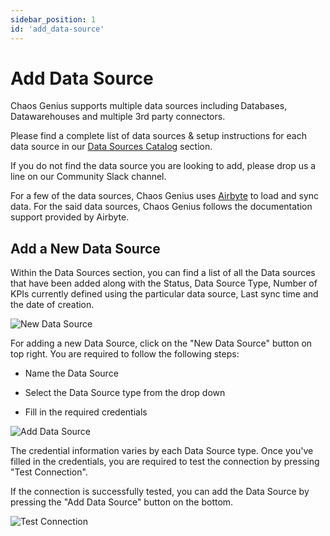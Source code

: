 ```yaml
---
sidebar_position: 1
id: 'add_data-source'
---
```


# Add Data Source

Chaos Genius supports multiple data sources including Databases, Datawarehouses and multiple 3rd party connectors. 

Please find a complete list of data sources & setup instructions for each data source in our [Data Sources Catalog](#postgres) section.

If you do not find the data source you are looking to add, please drop us a line on our Community Slack channel. 

For a few of the data sources, Chaos Genius uses [Airbyte](https://docs.airbyte.io/) to load and sync data. For the said data sources, Chaos Genius follows the documentation support provided by Airbyte.

## Add a New Data Source
Within the Data Sources section, you can find a list of all the Data sources that have been added along with the Status, Data Source Type, Number of KPIs currently defined using the particular data source, Last sync time and the date of creation.

![New Data Source](/img/connecting-to-data-sources/data_source_listing.png)

For adding a new Data Source, click on the "New Data Source" button on top right. You are required to follow the following steps:

-   Name the Data Source

-   Select the Data Source type from the drop down

-   Fill in the required credentials

![Add Data Source](/img/connecting-to-data-sources/add_data_source.png)

The credential information varies by each Data Source type. Once you've filled in the credentials, you are required to test the connection by pressing "Test Connection".


If the connection is successfully tested, you can add the Data Source by pressing the "Add Data Source" button on the bottom.

![Test Connection](/img/connecting-to-data-sources/test_connection.png)
